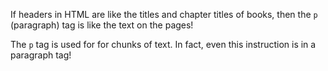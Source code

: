 If headers in HTML are like the titles and chapter titles of books, then the `p` (paragraph) tag is like the text on the pages!

The `p` tag is used for for chunks of text. In fact, even this instruction is in a paragraph tag!
